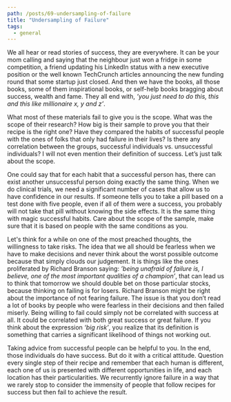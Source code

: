 ```yaml
---
path: /posts/69-undersampling-of-failure
title: "Undersampling of Failure"
tags:
  - general
---
```



We all hear or read stories of success, they are everywhere. It can be your mom calling and saying that the neighbour just won a fridge in some competition, a friend updating his LinkedIn status with a new executive position or the well known TechCrunch articles announcing the new funding round that some startup just closed. And then we have the books, all those books, some of them inspirational books, or self-help books bragging about success, wealth and fame. They all end with, *’you just need to do this, this and this like millionaire x, y and z’*.

What most of these materials fail to give you is the scope. What was the scope of their research? How big is their sample to prove you that their recipe is the right one? Have they compared the habits of successful people with the ones of folks that only had failure in their lives? Is there any correlation between the groups, successful individuals vs. unsuccessful individuals? I will not even mention their definition of success. Let’s just talk about the scope.

One could say that for each habit that a successful person has, there can exist another unsuccessful person doing exactly the same thing. When we do clinical trials, we need a significant number of cases that allow us to have confidence in our results. If someone tells you to take a pill based on a test done with five people, even if all of them were a success, you probably will not take that pill without knowing the side effects. It is the same thing with magic successful habits. Care about the scope of the sample, make sure that it is based on people with the same conditions as you.

Let's think for a while on one of the most preached thoughts, the willingness to take risks. The idea that we all should be fearless when we have to make decisions and never think about the worst possible outcome because that simply clouds our judgement. It is things like the ones proliferated by Richard Branson saying: *’being unafraid of failure is, I believe, one of the most important qualities of a champion’*, that can lead us to think that tomorrow we should double bet on those particular stocks, because thinking on failing is for losers.
Richard Branson might be right about the importance of not fearing failure. The issue is that you don’t read a lot of books by people who were fearless in their decisions and then failed miserly. Being willing to fail could simply not be correlated with success at all. It could be correlated with both great success or great failure. If you think about the expression *‘big risk’*, you realize that its definition is something that carries a significant likelihood of things not working out.

Taking advice from successful people can be helpful to you. In the end, those individuals do have success. But do it with a critical attitude. Question every single step of their recipe and remember that each human is different, each one of us is presented with different opportunities in life, and each location has their particularities. We recurrently ignore failure in a way that we rarely stop to consider the immensity of people that follow recipes for success but then fail to achieve the result.
